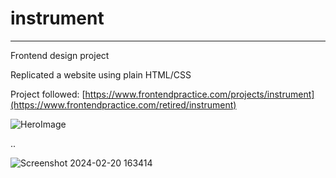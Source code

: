 # instrument
---

Frontend design project

Replicated a website using plain HTML/CSS

Project followed: [https://www.frontendpractice.com/projects/instrument](https://www.frontendpractice.com/retired/instrument)

![HeroImage](https://github.com/keirhewitt/instrument/assets/57302739/c8e35dc3-aa47-4fa6-aff1-600ff054ed12)

..

![Screenshot 2024-02-20 163414](https://github.com/keirhewitt/instrument/assets/57302739/41da85d5-e8ce-4653-9605-c06f9f6425b0)
